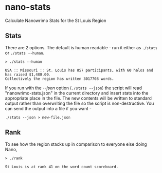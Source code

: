 # nano-stats
Calculate Nanowrimo Stats for the St Louis Region

## Stats
There are 2 options.  The default is human readable - run it either as ```./stats``` or ```./stats --human```. 
```
> ./stats --human

USA :: Missouri :: St. Louis has 857 participants, with 60 halos and has raised $1,480.00.  
Collectively the region has written 3017708 words.
```
If you run with the *--json* option (```./stats --json```) the script will read "nanowrimo-stats.json" in the current directory and insert stats into the appropriate place in the file.  The new contents will be written to standard output rather than overwriting the file so the script is non-destructive.  You can send the output into a file if you want - 
```
./stats --json > new-file.json
```

## Rank

To see how the region stacks up in comparison to everyone else doing Nano,
```
> ./rank

St Louis is at rank 41 on the word count scoreboard.
```

